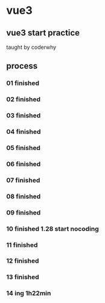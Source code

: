 # vue3
## vue3 start practice
taught by coderwhy

## process
### 01 finished
### 02 finished
### 03 finished
### 04 finished
### 05 finished
### 06 finished
### 07 finished
### 08 finished
### 09 finished
### 10 finished 1.28 start nocoding
### 11 finished
### 12 finished
### 13 finished
### 14 ing 1h22min

